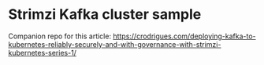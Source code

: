 # Strimzi Kafka cluster sample

Companion repo for this article: https://crodrigues.com/deploying-kafka-to-kubernetes-reliably-securely-and-with-governance-with-strimzi-kubernetes-series-1/ 